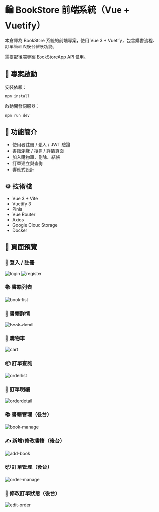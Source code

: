 # 🛍️ BookStore 前端系統（Vue + Vuetify）

本倉庫為 BookStore 系統的前端專案，使用 Vue 3 + Vuetify，包含購書流程、訂單管理與後台維護功能。

需搭配後端專案 [BookStoreApp API]([https://github.com/你的帳號/BookStoreApp](https://github.com/mockingbird48763/BookStoreApp)) 使用。

## 🚀 專案啟動
安裝依賴：
```
npm install
```

啟動開發伺服器：
```
npm run dev
```

## 🧩 功能簡介
- 使用者註冊 / 登入 / JWT 驗證
- 書籍瀏覽 / 搜尋 / 詳情頁面
- 加入購物車、刪除、結帳
- 訂單建立與查詢
- 響應式設計

## ⚙️ 技術棧
- Vue 3 + Vite
- Vuetify 3
- Pinia
- Vue Router
- Axios
- Google Cloud Storage
- Docker

## 📸 頁面預覽
### 🔐 登入 / 註冊
![login](https://github.com/user-attachments/assets/3fbc97a3-8395-4f4a-bc3f-65b3deaaecbf)
![register](https://github.com/user-attachments/assets/da77567b-6d4a-4a65-a892-5709ac9ec074)

### 📚 書籍列表	
![book-list](https://github.com/user-attachments/assets/1b77ad73-eb89-4adc-b7ce-a79c10cac44a)

### 📖 書籍詳情
![book-detail](https://github.com/user-attachments/assets/1c3de8e5-294b-4430-83f0-bf387965bc8d)

### 🛒 購物車
![cart](https://github.com/user-attachments/assets/dfa67778-8ea8-46ec-a777-58c14003a3c0)

### 📦 訂單查詢	
![orderlist](https://github.com/user-attachments/assets/4332b192-8243-467a-bca7-542603021988)

### 🧾 訂單明細
![orderdetail](https://github.com/user-attachments/assets/dd7b63ca-c855-4d15-8fc4-4f8a0ecf3182)

### 📚 書籍管理（後台）
![book-manage](https://github.com/user-attachments/assets/0e94ca90-6b80-40b4-881d-609c14121b6f)

### ✍️ 新增/修改書籍（後台）
![add-book](https://github.com/user-attachments/assets/c8c11a50-a847-45d6-8791-34e70569f039)

### 📦 訂單管理（後台）
![order-manage](https://github.com/user-attachments/assets/d2122064-6103-47ac-bcb3-41064a9d0ee3)

### 🔄 修改訂單狀態（後台）
![edit-order](https://github.com/user-attachments/assets/919d993a-652b-4fa3-9da8-ac2b93b51272)
